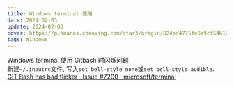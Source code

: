 ```yaml
---
title: Windows terminal 使用
date: 2024-02-03
update: 2024-02-03
cover: https://p.ananas.chaoxing.com/star3/origin/824ed4775fe6a9cf546166eb4c69534b.png
tags: Windows
---
```



Windows terminal 使用 Gitbash 时闪烁问题  
新建`~/.inputrc`文件, 写入`set bell-style none`或`set bell-style audible`.  
[GIT Bash has bad flicker · Issue #7200 · microsoft/terminal](https://github.com/microsoft/terminal/issues/7200)
